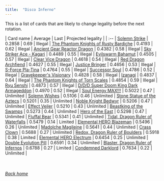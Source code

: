 ```yaml
---
title:  "Disco Inferno"
---
```


This is a list of cards that are likely to change legality before the next rotation.

| Card name | Average | Last | Projected legality |
| :-- |
[Solemn Strike](https://db.ygoprodeck.com/card/?search=Solemn%20Strike) | 0.2858 | 0.69 | Illegal |
[The Phantom Knights of Rusty Bardiche](https://db.ygoprodeck.com/card/?search=The%20Phantom%20Knights%20of%20Rusty%20Bardiche) | 0.4193 | 0.62 | Illegal |
[Ancient Gear Reactor Dragon](https://db.ygoprodeck.com/card/?search=Ancient%20Gear%20Reactor%20Dragon) | 0.4382 | 0.58 | Illegal |
[Sky Striker Ace - Kagari](https://db.ygoprodeck.com/card/?search=Sky%20Striker%20Ace%20-%20Kagari) | 0.4489 | 0.55 | Illegal |
[Evilswarm Bahamut](https://db.ygoprodeck.com/card/?search=Evilswarm%20Bahamut) | 0.4505 | 0.57 | Illegal |
[Clear Vice Dragon](https://db.ygoprodeck.com/card/?search=Clear%20Vice%20Dragon) | 0.4618 | 0.54 | Illegal |
[Red Dragon Archfiend](https://db.ygoprodeck.com/card/?search=Red%20Dragon%20Archfiend) | 0.4627 | 0.55 | Illegal |
[Justice Bringer](https://db.ygoprodeck.com/card/?search=Justice%20Bringer) | 0.4656 | 0.53 | Illegal |
[S-Force Pla-Tina](https://db.ygoprodeck.com/card/?search=S-Force%20Pla-Tina) | 0.4764 | 0.55 | Illegal |
[Successor Soul](https://db.ygoprodeck.com/card/?search=Successor%20Soul) | 0.4786 | 0.52 | Illegal |
[Gravekeeper's Visionary](https://db.ygoprodeck.com/card/?search=Gravekeeper's%20Visionary) | 0.4828 | 0.58 | Illegal |
[Izanagi](https://db.ygoprodeck.com/card/?search=Izanagi) | 0.4837 | 0.64 | Illegal |
[The Phantom Knights of Torn Scales](https://db.ygoprodeck.com/card/?search=The%20Phantom%20Knights%20of%20Torn%20Scales) | 0.4854 | 0.59 | Illegal |
[Ryu Senshi](https://db.ygoprodeck.com/card/?search=Ryu%20Senshi) | 0.4873 | 0.57 | Illegal |
[D/D/D Super Doom King Dark Armageddon](https://db.ygoprodeck.com/card/?search=D/D/D%20Super%20Doom%20King%20Dark%20Armageddon) | 0.4970 | 0.52 | Illegal |
[Soul Energy MAX!!!](https://db.ygoprodeck.com/card/?search=Soul%20Energy%20MAX!!!) | 0.5022 | 0.47 | Unlimited |
[Solemn Wishes](https://db.ygoprodeck.com/card/?search=Solemn%20Wishes) | 0.5106 | 0.46 | Unlimited |
[Stone Statue of the Aztecs](https://db.ygoprodeck.com/card/?search=Stone%20Statue%20of%20the%20Aztecs) | 0.5201 | 0.35 | Unlimited |
[Noble Knight Bedwyr](https://db.ygoprodeck.com/card/?search=Noble%20Knight%20Bedwyr) | 0.5206 | 0.47 | Unlimited |
[Effect Veiler](https://db.ygoprodeck.com/card/?search=Effect%20Veiler) | 0.5210 | 0.43 | Unlimited |
[Beastking of the Swamps](https://db.ygoprodeck.com/card/?search=Beastking%20of%20the%20Swamps) | 0.5273 | 0.44 | Unlimited |
[Hero of the East](https://db.ygoprodeck.com/card/?search=Hero%20of%20the%20East) | 0.5298 | 0.47 | Unlimited |
[Fluffal Bear](https://db.ygoprodeck.com/card/?search=Fluffal%20Bear) | 0.5341 | 0.41 | Unlimited |
[Tidal, Dragon Ruler of Waterfalls](https://db.ygoprodeck.com/card/?search=Tidal,%20Dragon%20Ruler%20of%20Waterfalls) | 0.5479 | 0.14 | Limited |
[Elemental HERO Blazeman](https://db.ygoprodeck.com/card/?search=Elemental%20HERO%20Blazeman) | 0.5496 | 0.26 | Unlimited |
[Madolche Magileine](https://db.ygoprodeck.com/card/?search=Madolche%20Magileine) | 0.5641 | 0.44 | Unlimited |
[Crass Clown](https://db.ygoprodeck.com/card/?search=Crass%20Clown) | 0.5688 | 0.27 | Unlimited |
[Redox, Dragon Ruler of Boulders](https://db.ygoprodeck.com/card/?search=Redox,%20Dragon%20Ruler%20of%20Boulders) | 0.5918 | 0.38 | Limited |
[Elemental HERO Electrum](https://db.ygoprodeck.com/card/?search=Elemental%20HERO%20Electrum) | 0.6454 | 0.25 | Unlimited |
[Double Evolution Pill](https://db.ygoprodeck.com/card/?search=Double%20Evolution%20Pill) | 0.6591 | 0.34 | Unlimited |
[Blaster, Dragon Ruler of Infernos](https://db.ygoprodeck.com/card/?search=Blaster,%20Dragon%20Ruler%20of%20Infernos) | 0.6788 | 0.27 | Limited |
[Condemned Darklord](https://db.ygoprodeck.com/card/?search=Condemned%20Darklord) | 0.7634 | 0.22 | Unlimited |

<br>

###### [Back home](index)